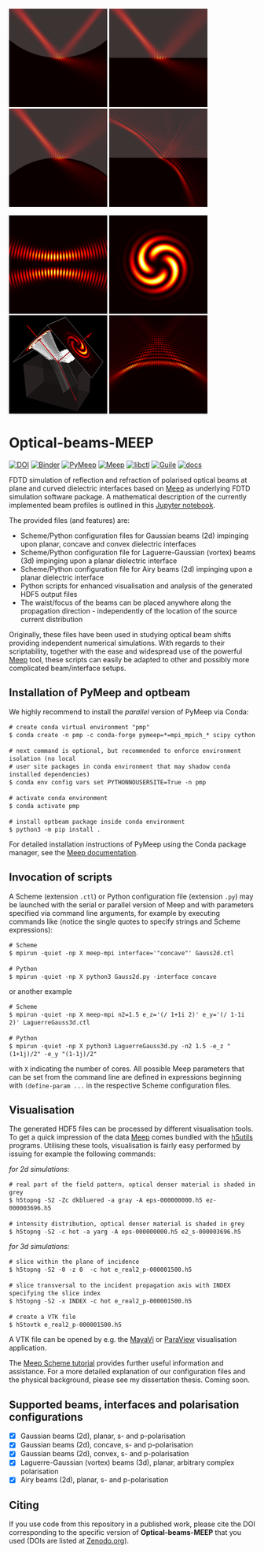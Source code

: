 ![concave](scripts/Gauss_2d/img/concave_intensity_cropped_rotated_resized.png)
![planar](scripts/Gauss_2d/img/planar_intensity_cropped_rotated_resized.png)
![convex](scripts/Gauss_2d/img/convex_intensity_cropped_rotated_resized.png)
![Airy](scripts/Airy_2d/img/Airy_beam_M_0_W_4_scattering.png)

![snap](scripts/Laguerre_Gauss_3d/img/vortex_beam_m_2_longitudinal_resized.png)
![snap](scripts/Laguerre_Gauss_3d/img/vortex_beam_m_2_transverse_resized.png)
![snap](scripts/Laguerre_Gauss_3d/img/vortex_beam_m_2_3d_half_resized.png)
![Airy](scripts/Airy_2d/img/Airy_beam_M_0_W_4_free_space.png)

# Optical-beams-MEEP
[![DOI](https://zenodo.org/badge/91711821.svg)](https://zenodo.org/badge/latestdoi/91711821)
[![Binder](https://mybinder.org/badge_logo.svg)](https://mybinder.org/v2/gh/DanielKotik/Optical-beams-MEEP/master?filepath=beam_profiles.ipynb)
[![PyMeep](https://img.shields.io/badge/PyMeep-1.12.0-success)](https://img.shields.io/badge/PyMeep-1.12.0-success)
[![Meep](https://img.shields.io/badge/Meep-1.7.0-success)](https://github.com/NanoComp/meep)
[![libctl](https://img.shields.io/badge/libctl-4.1.4-success)](https://github.com/NanoComp/libctl/)
[![Guile](https://img.shields.io/badge/Guile-2.2.3--4-success)](https://www.gnu.org/software/guile/)
[![docs](https://github.com/DanielKotik/Optical-beams-MEEP/actions/workflows/gh-pages.yml/badge.svg)](https://github.com/DanielKotik/Optical-beams-MEEP/actions/workflows/gh-pages.yml)

FDTD simulation of reflection and refraction of polarised optical beams at plane and curved dielectric interfaces based on [Meep](https://github.com/stevengj/meep) as underlying FDTD simulation software package. A mathematical description of the currently implemented beam profiles is outlined in this [Jupyter notebook](https://github.com/DanielKotik/Optical-beams-MEEP/blob/master/beam_profiles.ipynb).

The provided files (and features) are:
*   Scheme/Python configuration files for Gaussian beams (2d) impinging upon planar, concave and convex dielectric interfaces
*   Scheme/Python configuration file for Laguerre-Gaussian (vortex) beams (3d) impinging upon a planar dielectric interface
*   Scheme/Python configuration file for Airy beams (2d) impinging upon a planar dielectric interface
*   Python scripts for enhanced visualisation and analysis of the generated HDF5 output files
*   The waist/focus of the beams can be placed anywhere along the propagation direction - independently of the location of the source current distribution

Originally, these files have been used in studying optical beam shifts providing independent numerical simulations. With regards to their scriptability, together with the ease and widespread use of the powerful [Meep](https://github.com/stevengj/meep) tool, these scripts can easily be adapted to other and possibly more complicated beam/interface setups.

## Installation of PyMeep and optbeam
We highly recommend to install the _parallel_ version of PyMeep via Conda:

```shell
# create conda virtual environment "pmp"
$ conda create -n pmp -c conda-forge pymeep=*=mpi_mpich_* scipy cython

# next command is optional, but recommended to enforce environment isolation (no local
# user site packages in conda environment that may shadow conda installed dependencies)
$ conda env config vars set PYTHONNOUSERSITE=True -n pmp

# activate conda environment
$ conda activate pmp

# install optbeam package inside conda environment
$ python3 -m pip install .
```

For detailed installation instructions of PyMeep using the Conda package manager, see the [Meep documentation](https://meep.readthedocs.io/en/latest/Installation/#conda-packages).

## Invocation of scripts
A Scheme (extension ``.ctl``) or Python configuration file (extension `.py`) may be launched with the serial or parallel version of Meep and with parameters specified via command line arguments, for example by executing commands like (notice the single quotes to specify strings and Scheme expressions):

```shell
# Scheme
$ mpirun -quiet -np X meep-mpi interface='"concave"' Gauss2d.ctl

# Python
$ mpirun -quiet -np X python3 Gauss2d.py -interface concave
```

or another example

```shell
# Scheme
$ mpirun -quiet -np X meep-mpi n2=1.5 e_z='(/ 1+1i 2)' e_y='(/ 1-1i 2)' LaguerreGauss3d.ctl

# Python
$ mpirun -quiet -np X python3 LaguerreGauss3d.py -n2 1.5 -e_z "(1+1j)/2" -e_y "(1-1j)/2"
```

with ``X`` indicating the number of cores. All possible Meep parameters that can be set from the command line are
defined in expressions beginning with ``(define-param ...`` in the respective Scheme configuration files.

## Visualisation
The generated HDF5 files can be processed by different visualisation tools. To get a quick impression of the data
[Meep](https://github.com/stevengj/meep) comes bundled with the [h5utils](https://github.com/stevengj/h5utils)
programs. Utilising these tools, visualisation is fairly easy performed by issuing for example the following commands:

_for 2d simulations:_

```shell
# real part of the field pattern, optical denser material is shaded in grey
$ h5topng -S2 -Zc dkbluered -a gray -A eps-000000000.h5 ez-000003696.h5

# intensity distribution, optical denser material is shaded in grey
$ h5topng -S2 -c hot -a yarg -A eps-000000000.h5 e2_s-000003696.h5
```

_for 3d simulations:_

```shell
# slice within the plane of incidence
$ h5topng -S2 -0 -z 0  -c hot e_real2_p-000001500.h5

# slice transversal to the incident propagation axis with INDEX specifying the slice index
$ h5topng -S2 -x INDEX -c hot e_real2_p-000001500.h5

# create a VTK file
$ h5tovtk e_real2_p-000001500.h5
```
A VTK file can be opened by e.g. the [MayaVi](https://github.com/enthought/mayavi) or [ParaView](https://github.com/Kitware/ParaView) visualisation application.

The [Meep Scheme tutorial](https://meep.readthedocs.io/en/latest/Scheme_Tutorials/Basics/) provides further useful
information and assistance.
For a more detailed explanation of our configuration files and the physical background, please see my dissertation thesis. Coming soon.

## Supported beams, interfaces and polarisation configurations
-   [x] Gaussian beams (2d), planar, s- and p-polarisation
-   [x] Gaussian beams (2d), concave, s- and p-polarisation
-   [x] Gaussian beams (2d), convex, s- and p-polarisation
-   [x] Laguerre-Gaussian (vortex) beams (3d), planar, arbitrary complex polarisation
-   [x] Airy beams (2d), planar, s- and p-polarisation

## Citing
If you use code from this repository in a published work, please cite the DOI
corresponding to the specific version of **Optical-beams-MEEP** that you used
(DOIs are listed at [Zenodo.org](https://zenodo.org/)).
